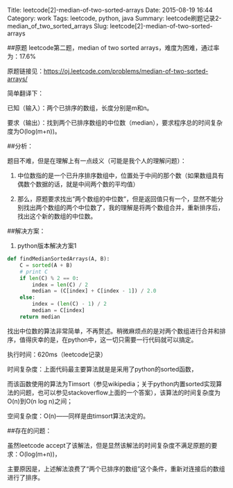 Title: leetcode[2]-median-of-two-sorted-arrays
Date: 2015-08-19 16:44
Category: work
Tags: leetcode, python, java
Summary: leetcode刷题记录2-median_of_two_sorted_arrays
Slug: leetcode[2]-median-of-two-sorted-arrays

##原题
leetcode第二题，median of two sorted arrays，难度为困难，通过率为：17.6%

原题链接见：https://oj.leetcode.com/problems/median-of-two-sorted-arrays/

简单翻译下：

已知（输入）：两个已排序的数组，长度分别是m和n。

要求（输出）：找到两个已排序数组的中位数（median），要求程序总的时间复杂度为O(log(m+n))。

##分析：

题目不难，但是在理解上有一点歧义（可能是我个人的理解问题）：

1. 中位数指的是一个已升序排序数组中，位置处于中间的那个数（如果数组具有偶数个数据的话，就是中间两个数的平均值）

2. 那么，原题要求找出“两个数组的中位数”，但是返回值只有一个，显然不能分别找出两个数组的两个中位数了，我的理解是将两个数组合并，重新排序后，找出这个新的数组的中位数。

##解决方案：

1. python版本解决方案1

````python
def findMedianSortedArrays(A, B):
    C = sorted(A + B)
    # print C
    if len(C) % 2 == 0:
        index = len(C) / 2
        median = (C[index] + C[index - 1]) / 2.0
    else:
        index = (len(C) - 1) / 2
        median = C[index]
    return median
````

找出中位数的算法非常简单，不再赘述。稍微麻烦点的是对两个数组进行合并和排序，值得庆幸的是，在python中，这一切只需要一行代码就可以搞定。

执行时间：620ms（leetcode记录）

时间复杂度：上面代码最主要算法就是是采用了python的sorted函数，

而该函数使用的算法为Timsort（参见wikipedia；关于python内置sorted实现算法的问题，也可以参见stackoverflow上面的一个答案），该算法的时间复杂度为O(n)到O(n log n)之间；

空间复杂度：O(n)——同样是由timsort算法决定的。

##存在的问题：

虽然leetcode accept了该解法，但是显然该解法的时间复杂度不满足原题的要求：O(log(m+n))，

主要原因是，上述解法浪费了“两个已排序的数组”这个条件，重新对连接后的数组进行了排序。